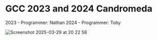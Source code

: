 # GCC 2023 and 2024 Candromeda

2023 - Programmer: Nathan
2024 - Programmer: Toby

![Screenshot 2025-03-29 at 20 22 58](https://github.com/user-attachments/assets/d4e20314-2d15-4dbb-9874-da264d0c2c86)
